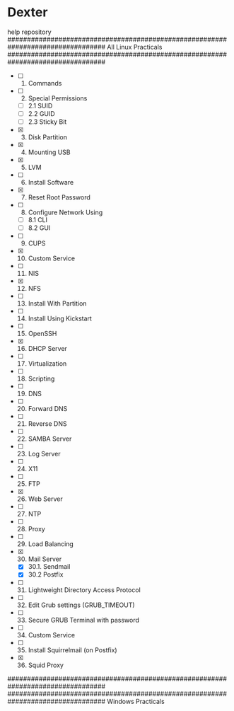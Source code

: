 # Dexter
help repository
#################################################################################
All Linux Practicals
#################################################################################
- [ ] 1. Commands
- [ ] 2. Special Permissions
    - [ ] 2.1 SUID
    - [ ] 2.2 GUID
    - [ ] 2.3 Sticky Bit
- [x] 3. Disk Partition
- [x] 4. Mounting USB
- [x] 5. LVM
- [ ] 6. Install Software
- [x] 7. Reset Root Password
- [ ] 8. Configure Network Using
    - [ ] 8.1 CLI
    - [ ] 8.2 GUI
- [ ] 9. CUPS
- [x] 10. Custom Service
- [ ] 11. NIS
- [x] 12. NFS
- [ ] 13. Install With Partition
- [ ] 14. Install Using Kickstart
- [ ] 15. OpenSSH
- [x] 16. DHCP Server
- [ ] 17. Virtualization
- [ ] 18. Scripting
- [ ] 19. DNS
- [ ] 20. Forward DNS
- [ ] 21. Reverse DNS
- [ ] 22. SAMBA Server
- [ ] 23. Log Server
- [ ] 24. X11
- [ ] 25. FTP
- [x] 26. Web Server
- [ ] 27. NTP
- [ ] 28. Proxy
- [ ] 29. Load Balancing
- [x] 30. Mail Server
    - [x] 30.1. Sendmail
    - [x] 30.2 Postfix
- [ ] 31. Lightweight Directory Access Protocol
- [ ] 32. Edit Grub settings (GRUB_TIMEOUT)
- [ ] 33. Secure GRUB Terminal with password
- [ ] 34. Custom Service
- [ ] 35. Install Squirrelmail (on Postfix)
- [x] 36. Squid Proxy

#################################################################################
#################################################################################
Windows Practicals

